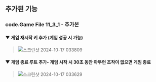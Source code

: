 ## 추가된 기능
### code.Game File 11_3_1 - 추가본
#### ▼ 게임 재시작 키 추가 (게임 성공 시 가능)
>
> ![스크린샷 2024-10-17 033809](https://github.com/user-attachments/assets/9bc919ac-9208-4c66-bd41-e32590b84d51)

#### ▼ 게임 종료 루트 추가- 게임 시작 시 30초 동안 아무런 조작이 없으면 게임 종료
>
> ![스크린샷 2024-10-17 033629](https://github.com/user-attachments/assets/e75613c7-25c2-4b9d-bf60-af485b3cc910)
